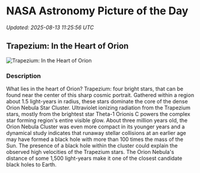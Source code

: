 # NASA Astronomy Picture of the Day

_Updated: 2025-08-13 11:25:56 UTC_

## Trapezium: In the Heart of Orion

![Trapezium: In the Heart of Orion](https://apod.nasa.gov/apod/image/2508/OrionTrapezium_HubbleGendler_960.jpg)

### Description

What lies in the heart of Orion?  Trapezium: four bright stars, that can be found near the center of this sharp cosmic portrait. Gathered within a region about 1.5 light-years in radius, these stars dominate the core of the dense Orion Nebula Star Cluster. Ultraviolet ionizing radiation from the Trapezium stars, mostly from the brightest star Theta-1 Orionis C powers the complex star forming region's entire visible glow. About three million years old, the Orion Nebula Cluster was even more compact in its younger years and a dynamical study indicates that runaway stellar collisions at an earlier age may have formed a black hole with more than 100 times the mass of the Sun. The presence of a black hole within the cluster could explain the observed high velocities of the Trapezium stars. The Orion Nebula's distance of some 1,500 light-years make it one of the  closest candidate black holes to Earth.
